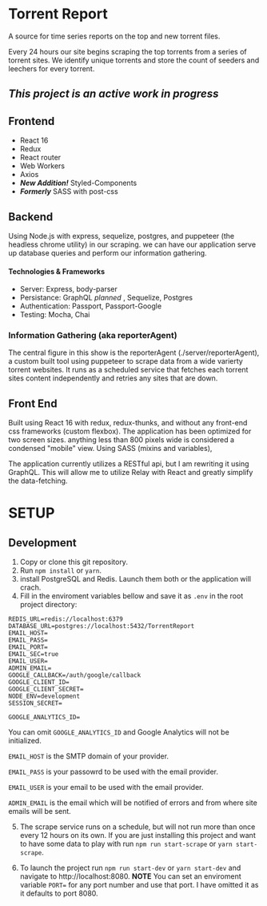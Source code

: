 # Torrent Report

A source for time series reports on the top and new torrent files.

Every 24 hours our site begins scraping the top torrents from a series of torrent sites. We identify unique torrents and store the count of seeders and leechers for every torrent.



## ___This project is an active work in progress___



## Frontend

- React 16
- Redux
- React router
- Web Workers
- Axios
- _**New Addition!**_ Styled-Components
- _**Formerly**_ SASS with post-css

## Backend

Using Node.js with express, sequelize, postgres, and puppeteer (the headless chrome utility) in our scraping. we can have our application serve up database queries and perform our information gathering.

#### Technologies & Frameworks

- Server: Express, body-parser
- Persistance: GraphQL _planned_ , Sequelize, Postgres
- Authentication: Passport, Passport-Google
- Testing: Mocha, Chai

### Information Gathering (aka reporterAgent)

The central figure in this show is the reporterAgent (./server/reporterAgent), a custom built tool using puppeteer to scrape data from a wide varierty torrent websites. It runs as a scheduled service that fetches each torrent sites content independently and retries any sites that are down.

## Front End

Built using React 16 with redux, redux-thunks, and without any front-end css frameworks (custom flexbox). The application has been optimized for two screen sizes. anything less than 800 pixels wide is considered a condensed "mobile" view. Using SASS (mixins and variables),

The application currently utilizes a RESTful api, but I am rewriting it using GraphQL. This will allow me to utilize Relay with React and greatly simplify the data-fetching.

# SETUP

## Development

1.  Copy or clone this git repository.
2.  Run `npm install` or `yarn`.
3.  install PostgreSQL and Redis. Launch them both or the application will crach.
4.  Fill in the enviroment variables bellow and save it as `.env` in the root project directory:

```env
REDIS_URL=redis://localhost:6379
DATABASE_URL=postgres://localhost:5432/TorrentReport
EMAIL_HOST=
EMAIL_PASS=
EMAIL_PORT=
EMAIL_SEC=true
EMAIL_USER=
ADMIN_EMAIL=
GOOGLE_CALLBACK=/auth/google/callback
GOOGLE_CLIENT_ID=
GOOGLE_CLIENT_SECRET=
NODE_ENV=development
SESSION_SECRET=

GOOGLE_ANALYTICS_ID=
```
You can omit `GOOGLE_ANALYTICS_ID` and Google Analytics will not be initialized.

`EMAIL_HOST` is the SMTP domain of your provider.

`EMAIL_PASS` is your passowrd to be used with the email provider.

`EMAIL_USER` is your email to be used with the email provider.

`ADMIN_EMAIL` is the email which will be notified of errors and from where site emails will be sent.

5.  The scrape service runs on a schedule, but will not run more than once every 12 hours on its own. If you are just installing this project and want to have some data to play with run `npm run start-scrape` or `yarn start-scrape`.

6.  To launch the project run `npm run start-dev` or `yarn start-dev` and navigate to http://localhost:8080. **NOTE** You can set an enviroment variable `PORT=` for any port number and use that port. I have omitted it as it defaults to port 8080.
